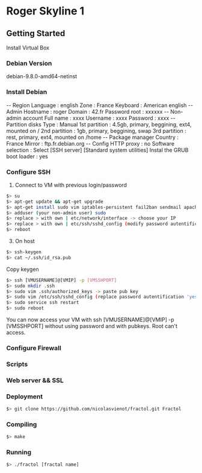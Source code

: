 # Roger Skyline 1

## Getting Started

Install Virtual Box

### Debian Version

debian-9.8.0-amd64-netinst

### Install Debian

-- Region
Language : english
Zone : France
Keyboard : American english
-- Admin
Hostname : roger
Domain : 42.fr
Password root : xxxxxx
-- Non-admin account
Full name : xxxx
Username : xxxx
Password : xxxx
-- Partition disks
Type : Manual
1st partition : 4.5gb, primary, beggining, ext4, mounted on /
2nd partition : 1gb, primary, beggining, swap
3rd partition : rest, primary, ext4, mounted on /home
-- Package manager
Country : France
Mirror : ftp.fr.debian.org
-- Config
HTTP proxy : no
Software selection : Select [SSH server] [Standard system utilities]
Instal the GRUB boot loader : yes

### Configure SSH

1. Connect to VM with previous login/password
```bash
$> su
$> apt-get update && apt-get upgrade
$> apt-get install sudo vim iptables-persistent fail2ban sendmail apache2 portsentry
$> adduser (your non-admin user) sudo
$> replace > with own | etc/network/interface -> choose your IP
$> replace > with own | etc/ssh/sshd_config (modify password autentification to 'yes') -> choose your port
$> reboot
```
3. On host
```bash
$> ssh-keygen
$> cat ~/.ssh/id_rsa.pub
```
Copy keygen
```bash
$> ssh [VMUSERNAME]@[VMIP] -p [VMSSHPORT]
$> sudo mkdir .ssh
$> sudo vim .ssh/authorized_keys -> paste pub key 
$> sudo vim /etc/ssh/sshd_config (replace password autentification 'yes' to 'no')
$> sudo service ssh restart
$> sudo reboot
```
You can now access your VM with ssh [VMUSERNAME]@[VMIP] -p [VMSSHPORT] without using password and with pubkeys. Root can't access.

### Configure Firewall
### Scripts
### Web server && SSL
### Deployment

```bash
$> git clone https://github.com/nicolasvienot/fractol.git Fractol
```

### Compiling

```bash
$> make
```

### Running

```bash
$> ./fractol [fractal name]
```

